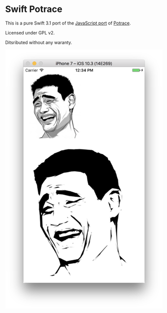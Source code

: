# Swift Potrace

This is a pure Swift 3.1 port of the [JavaScript port](https://github.com/kilobtye/potrace) of [Potrace](http://potrace.sourceforge.net).

Licensed under GPL v2.

Ditsributed  without any waranty.

![screenshot](potrace.png)

